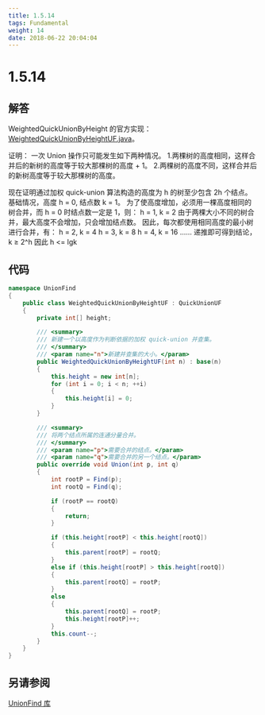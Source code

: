 ```yaml
---
title: 1.5.14
tags: Fundamental
weight: 14
date: 2018-06-22 20:04:04
---
```


# 1.5.14


## 解答

WeightedQuickUnionByHeight 的官方实现：[WeightedQuickUnionByHeightUF.java](http://algs4.cs.princeton.edu/15uf/WeightedQuickUnionByHeightUF.java.html)。

证明：
 一次 Union 操作只可能发生如下两种情况。
 1.两棵树的高度相同，这样合并后的新树的高度等于较大那棵树的高度 + 1。
 2.两棵树的高度不同，这样合并后的新树高度等于较大那棵树的高度。 

现在证明通过加权 quick-union 算法构造的高度为 h 的树至少包含 2h 个结点。
基础情况，高度 h = 0, 结点数 k = 1。
为了使高度增加，必须用一棵高度相同的树合并，而 h = 0 时结点数一定是 1，则：
h = 1, k = 2
由于两棵大小不同的树合并，最大高度不会增加，只会增加结点数。
因此，每次都使用相同高度的最小树进行合并，有：
h = 2, k = 4
h = 3, k = 8
h = 4, k = 16
......
递推即可得到结论，k ≥ 2^h
因此 h <= lgk

## 代码

```csharp
namespace UnionFind
{
    public class WeightedQuickUnionByHeightUF : QuickUnionUF
    {
        private int[] height;

        /// <summary>
        /// 新建一个以高度作为判断依据的加权 quick-union 并查集。
        /// </summary>
        /// <param name="n">新建并查集的大小。</param>
        public WeightedQuickUnionByHeightUF(int n) : base(n)
        {
            this.height = new int[n];
            for (int i = 0; i < n; ++i)
            {
                this.height[i] = 0;
            }
        }

        /// <summary>
        /// 将两个结点所属的连通分量合并。
        /// </summary>
        /// <param name="p">需要合并的结点。</param>
        /// <param name="q">需要合并的另一个结点。</param>
        public override void Union(int p, int q)
        {
            int rootP = Find(p);
            int rootQ = Find(q);

            if (rootP == rootQ)
            {
                return;
            }

            if (this.height[rootP] < this.height[rootQ])
            {
                this.parent[rootP] = rootQ;
            }
            else if (this.height[rootP] > this.height[rootQ])
            {
                this.parent[rootQ] = rootP;
            }
            else
            {
                this.parent[rootQ] = rootP;
                this.height[rootP]++;
            }
            this.count--;
        }
    }
}
```

## 另请参阅

[UnionFind 库](https://github.com/ikesnowy/Algorithms-4th-Edition-in-Csharp/tree/master/1%20Fundamental/1.5/UnionFind)
